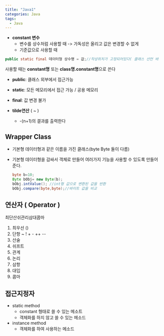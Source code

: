 ```yaml
---
title: "Java1"
categories: Java
tags:
  - Java
---
```


- **constant 변수**
  - 변수를 상수처럼 사용할 때 -> 가독성은 올리고 값은 변경할 수 없게
  - 기준값으로 사용할 때

```java
public static final 데이터형 상수명 = 값;//작성위치가 고정되어있다( 클래스 선언 바로 아래에 )
```

사용할 때는 **constant명** 또는 **class명.constant명**으로 쓴다

- **public**: 클래스 외부에서 접근가능

- **static**: 모든 메모리에서 접근 가능 / 공용 메모리

- **final**: 값 변경 불가

- **tilde연산** ( ~ )

  - -(n+1)의 결과를 출력한다

## Wrapper Class

- 기본형 데이터형과 같은 이름을 가진 클래스(byte Byte 둘이 다름)

- 기본형 데이터형을 감싸서 객체로 만들어 여러가지 기능을 사용할 수 있도록 만들어준다.

  ```java
  byte b=10;
  Byte bObj= new Byte(b);
  bObj.intValue(); //int형 값으로 변환된 값을 반환
  bObj.compare(byte,byte);//바이트 값을 비교
  ```

## 연산자 ( Operator )

최단산쉬관리삼대콤마

1. 최우선 ()
2. 단항 ~ ! + - ++ --
3. 산술
4. 쉬프트
5. 관계
6. 논리
7. 삼항
8. 대입
9. 콤마

## 접근지정자

- static method
  - constant 형태로 쓸 수 있는 메소트
  - 객체화를 하지 않고 쓸 수 있는 메소드
- instance method
  - 객체화를 하여 사용하는 메소드
